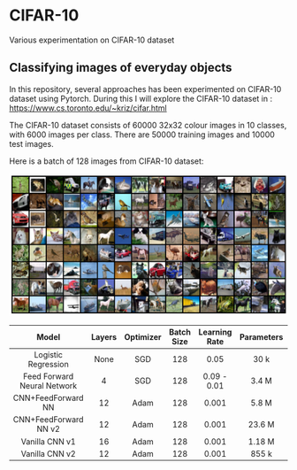 # CIFAR-10
Various experimentation on CIFAR-10 dataset


## Classifying images of everyday objects
In this repository, several approaches has been experimented on CIFAR-10 dataset using Pytorch. During this I will explore the CIFAR-10 dataset in : https://www.cs.toronto.edu/~kriz/cifar.html

The CIFAR-10 dataset consists of 60000 32x32 colour images in 10 classes, with 6000 images per class. There are 50000 training images and 10000 test images.

Here is a batch of 128 images from CIFAR-10 dataset:

![Screenshot](https://github.com/nanekja/CIFAR-10/blob/master/images/cifar_10.png)



| Model | Layers | Optimizer | Batch Size | Learning Rate | Parameters | Validation Accuracy |
| :---: | :---: | :---: | :---: | :---: | :---: | :---: |
| Logistic Regression | None | SGD | 128 | 0.05 | 30 k | 0.3718| 
| Feed Forward Neural Network | 4 | SGD | 128 | 0.09 - 0.01 | 3.4 M | 0.5569 | 
| CNN+FeedForward NN | 12 | Adam | 128 | 0.001 | 5.8 M | 0.7675 |
| CNN+FeedForward NN v2 | 12 | Adam | 128 | 0.001 | 23.6 M | 0.8915 |
| Vanilla CNN v1 | 16 | Adam | 128 | 0.001 | 1.18 M | 0.722 |
| Vanilla CNN v2 | 12 | Adam | 128 | 0.001 | 855 k | 0.8382 |
